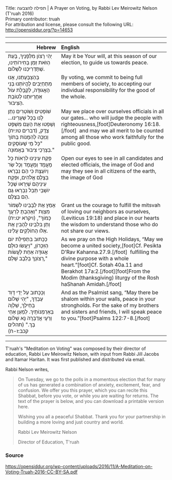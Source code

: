 <html>
<head></head>
<body>
Title: תפילה להצבעה | A Prayer on Voting, by Rabbi Lev Meirowitz Nelson (T'ruah 2016)<br />
Primary contributor: truah<br />
For attribution and license, please consult the following URL: <a href="http://opensiddur.org/?p=14653">http://opensiddur.org/?p=14653</a>
<p />
<hr />

<table style="margin-left: auto;margin-right: auto;" class="draggable">
<thead><tr><th id="x" style="text-align: right;">Hebrew</th><th style="text-align: left;">English</th></tr></thead>
<tbody>
<tr><td style="vertical-align:top;">
<div class="liturgy"><span lang="he">
יְהִי רָצוֹן מִלְּפָנֶיךָ, 
בָּעֵת הַזֹּאת זְמַן בְּחִירוֹתֵינוּ, 
שֶׁתָּדְרִיכֵנוּ לְשָׁלוֹם.
</span></div></td>

<td style="vertical-align:top;">
<div class="english">
May it be Your will, 
at this season of our election, 
to guide us towards peace.
</div></td>
</tr>


<tr><td style="vertical-align:top;">
<div class="liturgy"><span lang="he">
בְּהַצְבָּעָתֵנוּ, 
אָנוּ מִתְחַיְּבִים לֶהֱיוֹתֵנוּ בְּנֵי הָאֲגוּדָּה, 
לְקַבָּלַת עוֹל אַחֲרָיוּתֵנוּ 
לְטוֹבַת הַצִּיבּוּר. 
</span></div></td>

<td style="vertical-align:top;">
<div class="english">
By voting, 
we commit to being full members of society, 
to accepting our individual responsibility 
for the good of the whole.
</div></td>
</tr>


<tr><td style="vertical-align:top;">
<div class="liturgy"><span lang="he">
שׁוֹפְטִים וְשׁוֹטְרִים נִתֵן לָנוּ בְּכָל שְׁעָרֵינוּ... 
וְשָׁפְטוּ אֶת הָעָם מִשְׁפָּט צֵדֶק, <span class="citation">(דברים טז:יח)</span>
וְנִזְכֶּה לְהִמָּנוֹת בְּתוֹךְ 
"כָּל מֵי שֶׁעוֹסְקִים בְּצָרְכֵי צִיבּוּר בֶּאֱמוּנָה."
</span></div></td>

<td style="vertical-align:top;">
<div class="english">
May we place over ourselves officials in all our gates... 
who will judge the people with righteousness,[foot]Deuteronomy 16:18.[/foot]&nbsp;
and may we all merit to be counted among 
all those who work faithfully for the public good.
</div></td>
</tr>


<tr><td style="vertical-align:top;">
<div class="liturgy"><span lang="he">
פְּקַח עֵינֵינוּ לִרְאוֹת 
כָּל מָעֳמָד וְמָעֳמָד וְכָל שַׂר וְיוֹעֶצֶת כִּי הֵם נִבְרְאוּ 
בְּצֶלֶם אֱלֹהִים, 
וּפְקַח עֵינֵיהֶם שֶׁיַּרְאוּ שֶׁכָּל יוֹשְׁבַי תֵּבֵל נִבְרְאוּ 
גַּם הֵם בַּצֶּלֶם.
</span></div></td>

<td style="vertical-align:top;">
<div class="english">
Open our eyes to see 
in all candidates and elected officials, 
the image of God
and may they see in all citizens of the earth, 
the image of God 
</div></td>
</tr>


<tr><td style="vertical-align:top;">
<div class="liturgy"><span lang="he">
אָמֵץ אֶת לְבָבֵינוּ 
לִשְׁמוֹר מִצְוַת "וְאָהַבְתָּ לְרֵעֲךָ כָּמוֹךָ", <span class="citation">(ויקרא יט:יח)</span>
וְתֵן בּלִבֵּינוּ לְהָבִין 
אֶת אֵלּוּ הַחוֹלְקִים עָלִינוּ.
</span></div></td>

<td style="vertical-align:top;">
<div class="english">
Grant us the courage 
to fulfill the mitsvah of loving our neighbors as ourselves, <span class="citation">(Leviticus 19:18)</span>
and place in our hearts the wisdom 
to understand those who do not share our views.
</div></td>
</tr>


<tr><td style="vertical-align:top;">
<div class="liturgy"><span lang="he">
כַּכָּתוּב בִּתְפִילַּת יוֹם הַזִּכָּרוֹן, 
"וְיַעֲשׂוּ כּוּלָּם אֲגוּדָּה אַחַת 
לַעֲשׂוֹת רְצוֹנְךָ בְּלֵבָב שָׁלֵם,"
</span></div></td>

<td style="vertical-align:top;">
<div class="english">
As we pray on the High Holidays, 
“May we become a united society,[foot]Cf. Pesikta D'Rav Kahanna.27.9.[/foot]&nbsp; 
fulfilling the divine purpose with a whole heart.”[foot]Cf. Sotah 40a.11 and Berakhot 17a:2.[/foot][foot]From the Modim (thanksgiving) liturgy of the Rosh haShanah Amidah.[/foot]
</div></td>
</tr>


<tr><td style="vertical-align:top;">
<div class="liturgy"><span lang="he">
וְכָּכָּתוב עַל יְדֵי דָּוִד עַבְדְּךָ, 
"יְהִי שָׁלוֹם בְּחֵילֵךְ, 
שַׁלְוָה בְּאַרְמְנוֹתָיִךְ. 
לְמַעַן אַחַי וְרֵעָי 
אֲדַבְּרָה נָּא שָׁלוֹם בָּךְ." <span class="citation">(תהלים קכב:ז-ח)</span>
</span></div></td>

<td style="vertical-align:top;">
<div class="english">
And as the Psalmist sang, 
“May there be shalom within your walls, 
peace in your strongholds. 
For the sake of my brothers and sisters and friends, 
I will speak peace to you.”[foot]Psalms 122:7-8.[/foot]
</div></td>
</tr>

</tbody></table>

<hr/>

T'ruah's "Meditation on Voting" was composed by their director of education, Rabbi Lev Meirowitz Nelson, with input from Rabbi Jill Jacobs and Itamar Haritan. It was first published and distributed via email.

Rabbi Nelson writes,

<blockquote>On Tuesday, we go to the polls in a momentous election that for many of us has generated a combination of anxiety, excitement, fear, and confusion. We offer you this prayer, which you can recite this Shabbat, before you vote, or while you are waiting for returns. The text of the prayer is below, and you can download a printable version here.  

Wishing you all a peaceful Shabbat. Thank you for your partnership in building a more loving and just country and world.

Rabbi Lev Meirowitz Nelson

Director of Education, T'ruah</blockquote>

<h3>Source</h3>

https://opensiddur.org/wp-content/uploads/2016/11/A-Meditation-on-Voting-Truah-2016-CC-BY-SA.pdf
</body>
</html>